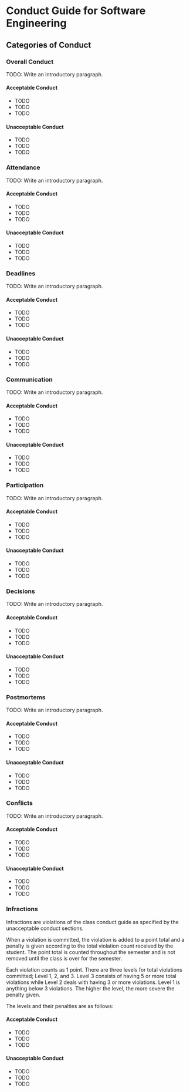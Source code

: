 # Conduct Guide for Software Engineering

## Categories of Conduct

### Overall Conduct

TODO: Write an introductory paragraph.

#### Acceptable Conduct

- TODO
- TODO
- TODO

#### Unacceptable Conduct

- TODO
- TODO
- TODO

### Attendance

TODO: Write an introductory paragraph.

#### Acceptable Conduct

- TODO
- TODO
- TODO

#### Unacceptable Conduct

- TODO
- TODO
- TODO

### Deadlines

TODO: Write an introductory paragraph.

#### Acceptable Conduct

- TODO
- TODO
- TODO

#### Unacceptable Conduct

- TODO
- TODO
- TODO

### Communication

TODO: Write an introductory paragraph.

#### Acceptable Conduct

- TODO
- TODO
- TODO

#### Unacceptable Conduct

- TODO
- TODO
- TODO

### Participation

TODO: Write an introductory paragraph.

#### Acceptable Conduct

- TODO
- TODO
- TODO

#### Unacceptable Conduct

- TODO
- TODO
- TODO

### Decisions

TODO: Write an introductory paragraph.

#### Acceptable Conduct

- TODO
- TODO
- TODO

#### Unacceptable Conduct

- TODO
- TODO
- TODO

### Postmortems

TODO: Write an introductory paragraph.

#### Acceptable Conduct

- TODO
- TODO
- TODO

#### Unacceptable Conduct

- TODO
- TODO
- TODO

### Conflicts

TODO: Write an introductory paragraph.

#### Acceptable Conduct

- TODO
- TODO
- TODO

#### Unacceptable Conduct

- TODO
- TODO
- TODO

### Infractions

Infractions are violations of the class conduct guide as specified by the unacceptable conduct sections.

When a violation is committed, the violation is added to a point total and a penalty is given according to the total violation count received by the student.  The point total is counted throughout the semester and is not removed until the class is over for the semester.

Each violation counts as 1 point.  There are three levels for total violations committed; Level 1, 2, and 3.  Level 3 consists of having 5 or more total violations while Level 2 deals with having 3 or more violations.  Level 1 is anything below 3 violations. The higher the level, the more severe the penalty given.

The levels and their penalties are as follows:

#### Acceptable Conduct

- TODO
- TODO
- TODO

#### Unacceptable Conduct

- TODO
- TODO
- TODO
